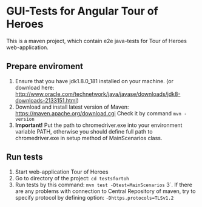 # GUI-Tests for Angular Tour of Heroes 
This is a maven project, which contain e2e java-tests for Tour of Heroes web-application.

## Prepare enviroment
1. Ensure that you have jdk1.8.0_181 installed on your machine. (or download here: http://www.oracle.com/technetwork/java/javase/downloads/jdk8-downloads-2133151.html)
2. Download and install latest version of Maven: https://maven.apache.org/download.cgi 
Check it by command ``mvn -version``
3. **Important!** Put the path to chromedriver.exe into your environment variable PATH, otherwise you should define full path to chromedriver.exe in setup method of MainScenarios class. 

## Run tests
1. Start web-application Tour of Heroes
2. Go to directory of the project: ``cd testsfortoh``
3. Run tests by this command:  ``mvn test -Dtest=MainScenarios``
3`. If there are any problems with connection to Central Repository of maven, try to specify protocol by defining option: ``-Dhttps.protocols=TLSv1.2``
